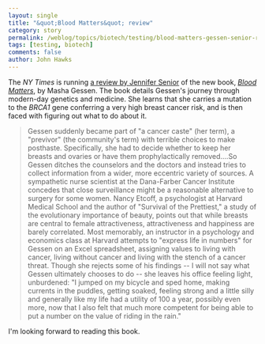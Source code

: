 ```yaml
---
layout: single 
title: "&quot;Blood Matters&quot; review" 
category: story
permalink: /weblog/topics/biotech/testing/blood-matters-gessen-senior-review-2008.html
tags: [testing, biotech] 
comments: false 
author: John Hawks 
---
```



<p>
The <i>NY Times</i> is running <a href="http://www.nytimes.com/2008/05/11/books/review/Senior-t.html">a review by Jennifer Senior</a> of the new book, <a href="http://www.amazon.com/gp/product/0151013624?ie=UTF8&tag=johnhawksanth-20&linkCode=as2&camp=1789&creative=9325&creativeASIN=0151013624"><i>Blood Matters</i></a>, by Masha Gessen. The book details Gessen's journey through modern-day genetics and medicine. She learns that she carries a mutation to the <i>BRCA1</i> gene conferring a very high breast cancer risk, and is then faced with figuring out what to do about it. 
</p>

<blockquote>Gessen suddenly became part of "a cancer caste" (her term), a "previvor" (the community's term) with terrible choices to make posthaste. Specifically, she had to decide whether to keep her breasts and ovaries or have them prophylactically removed....So Gessen ditches the counselors and the doctors and instead tries to collect information from a wider, more eccentric variety of sources. A sympathetic nurse scientist at the Dana-Farber Cancer Institute concedes that close surveillance might be a reasonable alternative to surgery for some women. Nancy Etcoff, a psychologist at Harvard Medical School and the author of "Survival of the Prettiest," a study of the evolutionary importance of beauty, points out that while breasts are central to female attractiveness, attractiveness and happiness are barely correlated. Most memorably, an instructor in a psychology and economics class at Harvard attempts to "express life in numbers" for Gessen on an Excel spreadsheet, assigning values to living with cancer, living without cancer and living with the stench of a cancer threat. Though she rejects some of his findings -- I will not say what Gessen ultimately chooses to do -- she leaves his office feeling light, unburdened: "I jumped on my bicycle and sped home, making currents in the puddles, getting soaked, feeling strong and a little silly and generally like my life had a utility of 100 a year, possibly even more, now that I also felt that much more competent for being able to put a number on the value of riding in the rain."</blockquote>

<p>
I'm looking forward to reading this book. 
</p>


